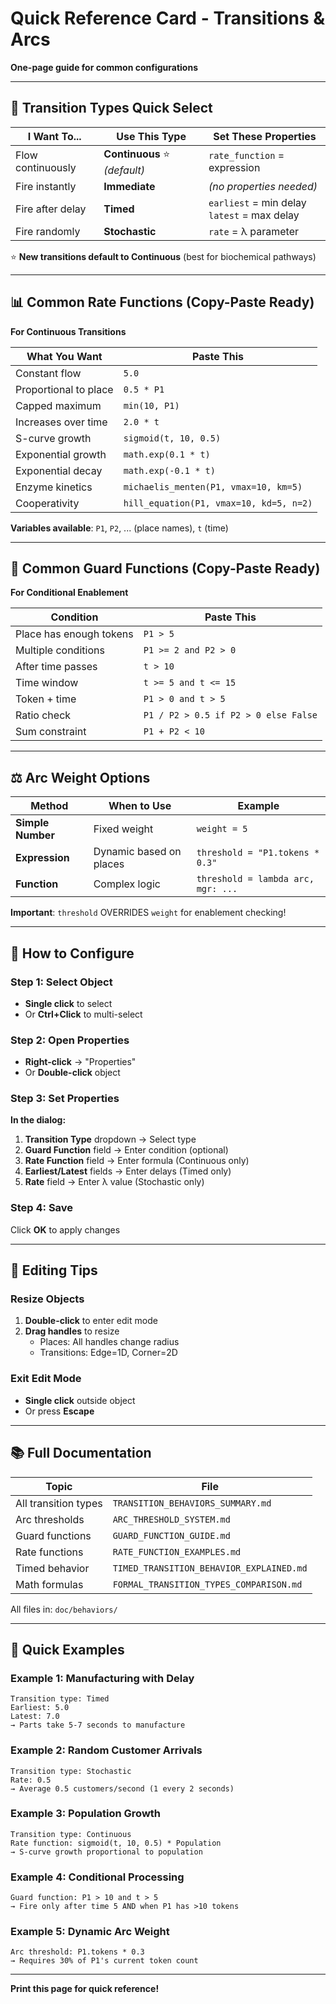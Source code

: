 # Quick Reference Card - Transitions & Arcs

**One-page guide for common configurations**

---

## 🎯 Transition Types Quick Select

| I Want To... | Use This Type | Set These Properties |
|--------------|---------------|---------------------|
| Flow continuously | **Continuous** ⭐ *(default)* | `rate_function` = expression |
| Fire instantly | **Immediate** | *(no properties needed)* |
| Fire after delay | **Timed** | `earliest` = min delay<br>`latest` = max delay |
| Fire randomly | **Stochastic** | `rate` = λ parameter |

⭐ **New transitions default to Continuous** (best for biochemical pathways)

---

## 📊 Common Rate Functions (Copy-Paste Ready)

**For Continuous Transitions**

| What You Want | Paste This |
|---------------|------------|
| Constant flow | `5.0` |
| Proportional to place | `0.5 * P1` |
| Capped maximum | `min(10, P1)` |
| Increases over time | `2.0 * t` |
| S-curve growth | `sigmoid(t, 10, 0.5)` |
| Exponential growth | `math.exp(0.1 * t)` |
| Exponential decay | `math.exp(-0.1 * t)` |
| Enzyme kinetics | `michaelis_menten(P1, vmax=10, km=5)` |
| Cooperativity | `hill_equation(P1, vmax=10, kd=5, n=2)` |

**Variables available**: `P1`, `P2`, ... (place names), `t` (time)

---

## 🚦 Common Guard Functions (Copy-Paste Ready)

**For Conditional Enablement**

| Condition | Paste This |
|-----------|------------|
| Place has enough tokens | `P1 > 5` |
| Multiple conditions | `P1 >= 2 and P2 > 0` |
| After time passes | `t > 10` |
| Time window | `t >= 5 and t <= 15` |
| Token + time | `P1 > 0 and t > 5` |
| Ratio check | `P1 / P2 > 0.5 if P2 > 0 else False` |
| Sum constraint | `P1 + P2 < 10` |

---

## ⚖️ Arc Weight Options

| Method | When to Use | Example |
|--------|-------------|---------|
| **Simple Number** | Fixed weight | `weight = 5` |
| **Expression** | Dynamic based on places | `threshold = "P1.tokens * 0.3"` |
| **Function** | Complex logic | `threshold = lambda arc, mgr: ...` |

**Important**: `threshold` OVERRIDES `weight` for enablement checking!

---

## 🔧 How to Configure

### Step 1: Select Object
- **Single click** to select
- Or **Ctrl+Click** to multi-select

### Step 2: Open Properties
- **Right-click** → "Properties"
- Or **Double-click** object

### Step 3: Set Properties
**In the dialog:**
1. **Transition Type** dropdown → Select type
2. **Guard Function** field → Enter condition (optional)
3. **Rate Function** field → Enter formula (Continuous only)
4. **Earliest/Latest** fields → Enter delays (Timed only)
5. **Rate** field → Enter λ value (Stochastic only)

### Step 4: Save
Click **OK** to apply changes

---

## 🎨 Editing Tips

### Resize Objects
1. **Double-click** to enter edit mode
2. **Drag handles** to resize
   - Places: All handles change radius
   - Transitions: Edge=1D, Corner=2D

### Exit Edit Mode
- **Single click** outside object
- Or press **Escape**

---

## 📚 Full Documentation

| Topic | File |
|-------|------|
| All transition types | `TRANSITION_BEHAVIORS_SUMMARY.md` |
| Arc thresholds | `ARC_THRESHOLD_SYSTEM.md` |
| Guard functions | `GUARD_FUNCTION_GUIDE.md` |
| Rate functions | `RATE_FUNCTION_EXAMPLES.md` |
| Timed behavior | `TIMED_TRANSITION_BEHAVIOR_EXPLAINED.md` |
| Math formulas | `FORMAL_TRANSITION_TYPES_COMPARISON.md` |

All files in: `doc/behaviors/`

---

## 🚀 Quick Examples

### Example 1: Manufacturing with Delay
```
Transition type: Timed
Earliest: 5.0
Latest: 7.0
→ Parts take 5-7 seconds to manufacture
```

### Example 2: Random Customer Arrivals
```
Transition type: Stochastic
Rate: 0.5
→ Average 0.5 customers/second (1 every 2 seconds)
```

### Example 3: Population Growth
```
Transition type: Continuous
Rate function: sigmoid(t, 10, 0.5) * Population
→ S-curve growth proportional to population
```

### Example 4: Conditional Processing
```
Guard function: P1 > 10 and t > 5
→ Fire only after time 5 AND when P1 has >10 tokens
```

### Example 5: Dynamic Arc Weight
```
Arc threshold: P1.tokens * 0.3
→ Requires 30% of P1's current token count
```

---

**Print this page for quick reference!**
